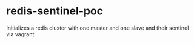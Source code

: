 # redis-sentinel-poc

Initializes a redis cluster with one master and one slave and their sentinel via vagrant
